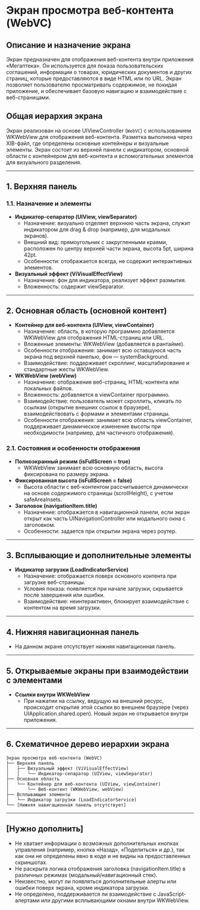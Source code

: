 # Экран просмотра веб-контента (WebVC)

## Описание и назначение экрана
Экран предназначен для отображения веб-контента внутри приложения «Мегаптека». Он используется для показа пользовательских соглашений, информации о товарах, юридических документов и других страниц, которые предоставляются в виде HTML или по URL. Экран позволяет пользователю просматривать содержимое, не покидая приложение, и обеспечивает базовую навигацию и взаимодействие с веб-страницами.

## Общая иерархия экрана
Экран реализован на основе UIViewController (`WebVC`) с использованием WKWebView для отображения веб-контента. Разметка выполнена через XIB-файл, где определены основные контейнеры и визуальные элементы. Экран состоит из верхней панели с индикатором, основной области с контейнером для веб-контента и вспомогательных элементов для визуального разделения.

---

## 1. Верхняя панель
### 1.1. Назначение и элементы
- **Индикатор-сепаратор (UIView, viewSeparator)**
  - Назначение: визуально отделяет верхнюю часть экрана, служит индикатором для drag & drop (например, для модальных экранов).
  - Внешний вид: прямоугольник с закругленными краями, расположен по центру верхней части экрана, высота 5pt, ширина 42pt.
  - Особенности: отображается всегда, не содержит интерактивных элементов.
- **Визуальный эффект (ViVisualEffectView)**
  - Назначение: фон для индикатора, реализует эффект размытия.
  - Вложенность: содержит viewSeparator.

---

## 2. Основная область (основной контент)
- **Контейнер для веб-контента (UIView, viewContainer)**
  - Назначение: область, в которую программно добавляется WKWebView для отображения HTML-страниц или URL.
  - Вложенные элементы: WKWebView (добавляется в рантайме).
  - Особенности отображения: занимает всю оставшуюся часть экрана под верхней панелью, фон — systemBackground.
  - Взаимодействие: поддерживает скроллинг, масштабирование и стандартные жесты WKWebView.
- **WKWebView (webView)**
  - Назначение: отображение веб-страниц, HTML-контента или локальных файлов.
  - Вложенность: добавляется в viewContainer программно.
  - Взаимодействие: пользователь может скроллить, кликать по ссылкам (открытие внешних ссылок в браузере), взаимодействовать с формами и элементами страницы.
  - Особенности отображения: занимает всю область viewContainer, поддерживает динамическое изменение высоты при необходимости (например, для частичного отображения).

### 2.1. Состояния и особенности отображения
- **Полноэкранный режим (isFullScreen = true)**
  - WKWebView занимает всю основную область, высота фиксирована по размеру экрана.
- **Фиксированная высота (isFullScreen = false)**
  - Высота области с веб-контентом рассчитывается динамически на основе содержимого страницы (scrollHeight), с учетом safeAreaInsets.
- **Заголовок (navigationItem.title)**
  - Назначение: отображается в навигационной панели, если экран открыт как часть UINavigationController или модального окна с заголовком.
  - Особенности: задается при открытии экрана через роутер.

---

## 3. Всплывающие и дополнительные элементы
- **Индикатор загрузки (LoadIndicatorService)**
  - Назначение: отображается поверх основного контента при загрузке веб-страницы.
  - Условия показа: появляется при начале загрузки, скрывается после завершения или ошибки.
  - Взаимодействие: неинтерактивен, блокирует взаимодействие с контентом на время загрузки.

---

## 4. Нижняя навигационная панель
- На данном экране отсутствует нижняя навигационная панель.

---

## 5. Открываемые экраны при взаимодействии с элементами
- **Ссылки внутри WKWebView**
  - При нажатии на ссылку, ведущую на внешний ресурс, происходит открытие этой ссылки во внешнем браузере (через UIApplication.shared.open). Новый экран не открывается внутри приложения.

---

## 6. Схематичное дерево иерархии экрана
```
Экран просмотра веб-контента (WebVC)
├── Верхняя панель
│   ├── Визуальный эффект (ViVisualEffectView)
│   │   └── Индикатор-сепаратор (UIView, viewSeparator)
├── Основная область
│   └── Контейнер для веб-контента (UIView, viewContainer)
│       └── Веб-контент (WKWebView, webView)
├── Всплывающие элементы
│   └── Индикатор загрузки (LoadIndicatorService)
└── [Нижняя навигационная панель отсутствует]
```

---

## [Нужно дополнить]
- Не хватает информации о возможных дополнительных кнопках управления (например, кнопка «Назад», «Поделиться» и др.), так как они не определены явно в коде и не видны на предоставленных скриншотах.
- Не раскрыта логика отображения заголовка (navigationItem.title) в различных режимах (модальный/навигационный стек).
- Неизвестно, могут ли появляться дополнительные алерты или ошибки поверх экрана, кроме индикатора загрузки.
- Не определено, поддерживается ли взаимодействие с JavaScript-алертами или другими всплывающими окнами внутри WKWebView. 